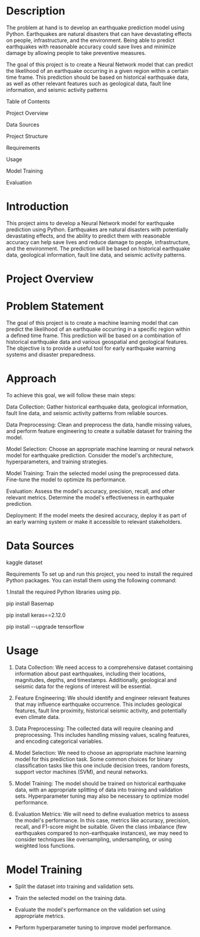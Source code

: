 # **Description**

The problem at hand is to develop an earthquake prediction model using Python. Earthquakes are natural disasters that can have devastating effects on people, infrastructure, and the environment. Being able to predict earthquakes with reasonable accuracy could save lives and minimize damage by allowing people to take preventive measures.  

The goal of this project is to create a Neural Network model that can predict the likelihood of an earthquake occurring in a given region within a certain time frame. This prediction should be based on historical earthquake data, as well as other relevant features such as geological data, fault line information, and seismic activity patterns 

Table of Contents

Project Overview

Data Sources

Project Structure

Requirements

Usage

Model Training

Evaluation


# Introduction


This project aims to develop a Neural Network model for earthquake prediction using Python. Earthquakes are natural disasters with potentially devastating effects, and the ability to predict them with reasonable accuracy can help save lives and reduce damage to people, infrastructure, and the environment. The prediction will be based on historical earthquake data, geological information, fault line data, and seismic activity patterns.

# Project Overview

# Problem Statement

The goal of this project is to create a machine learning model that can predict the likelihood of an earthquake occurring in a specific region within a defined time frame. This prediction will be based on a combination of historical earthquake data and various geospatial and geological features. The objective is to provide a useful tool for early earthquake warning systems and disaster preparedness.

# Approach

To achieve this goal, we will follow these main steps:

Data Collection: Gather historical earthquake data, geological information, fault line data, and seismic activity patterns from reliable sources.

Data Preprocessing: Clean and preprocess the data, handle missing values, and perform feature engineering to create a suitable dataset for training the model.

Model Selection: Choose an appropriate machine learning or neural network model for earthquake prediction. Consider the model's architecture, hyperparameters, and training strategies.

Model Training: Train the selected model using the preprocessed data. Fine-tune the model to optimize its performance.

Evaluation: Assess the model's accuracy, precision, recall, and other relevant metrics. Determine the model's effectiveness in earthquake prediction.

Deployment: If the model meets the desired accuracy, deploy it as part of an early warning system or make it accessible to relevant stakeholders.

# Data Sources

kaggle dataset

Requirements
To set up and run this project, you need to install the required Python packages. You can install them using the following command:

1.Install the required Python libraries using pip.

pip install Basemap

pip install keras==2.12.0

pip install --upgrade tensorflow


# Usage

1. Data Collection: We need access to a comprehensive dataset containing information about past earthquakes, including their locations, magnitudes, depths, and timestamps. Additionally, geological and seismic data for the regions of interest will be essential. 

2. Feature Engineering: We should identify and engineer relevant features that may influence earthquake occurrence. This includes geological features, fault line proximity, historical seismic activity, and potentially even climate data.  

3. Data Preprocessing: The collected data will require cleaning and preprocessing. This includes handling missing values, scaling features, and encoding categorical variables. 

4. Model Selection: We need to choose an appropriate machine learning model for this prediction task. Some common choices for binary classification tasks like this one include decision trees, random forests, support vector machines (SVM), and neural networks.
   
5. Model Training: The model should be trained on historical earthquake data, with an appropriate splitting of data into training and validation sets. Hyperparameter tuning may also be necessary to optimize model performance. 

6. Evaluation Metrics: We will need to define evaluation metrics to assess the model's performance. In this case, metrics like accuracy, precision, recall, and F1-score might be suitable. Given the class imbalance (few earthquakes compared to non-earthquake instances), we may need to consider techniques like oversampling, undersampling, or using weighted loss functions.

# Model Training

  - Split the dataset into training and validation sets. 

   - Train the selected model on the training data. 

   - Evaluate the model's performance on the validation set using appropriate metrics. 

   - Perform hyperparameter tuning to improve model performance.






